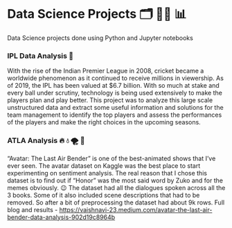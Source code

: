 # Data Science Projects :card_index_dividers: :woman_technologist: :bar_chart:
Data Science projects done using Python and Jupyter notebooks

### IPL Data Analysis :cricket_game:
With the rise of the Indian Premier League in 2008, cricket became a worldwide phenomenon as it continued to receive millions in viewership. As of 2019, the IPL has been valued at $6.7 billion. With so much at stake and every ball under scrutiny, technology is being used extensively to make the players plan and play better. This project was to analyze this large scale unstructured data and extract some useful information and solutions for the team management to identify the top players and assess the performances of the players and make the right choices in the upcoming seasons. 

### ATLA Analysis 	:fire: :droplet: :tornado: :bricks:
“Avatar: The Last Air Bender” is one of the best-animated shows that I’ve ever seen. The avatar dataset on Kaggle was the best place to start experimenting on sentiment analysis. The real reason that I chose this dataset is to find out if “Honor” was the most said word by Zuko and for the memes obviously.  :wink: The dataset had all the dialogues spoken across all the 3 books. Some of it also included scene descriptions that had to be removed. So after a bit of preprocessing the dataset had about 9k rows.
Full blog and results - https://vaishnavi-23.medium.com/avatar-the-last-air-bender-data-analysis-902d19c8964b


